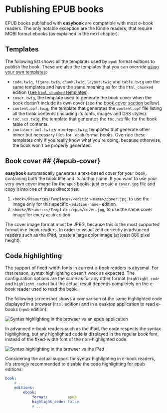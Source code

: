 # Publishing EPUB books #

EPUB books published with **easybook** are compatible with most e-book readers.
The only notable exception are the Kindle readers, that require MOBI format
ebooks (as explained in the next chapter).

## Templates ##

The following list shows all the templates used by `epub` format editions to
publish the book. These are also the templates that you can override 
[using your own templates](#custom-templates):

  * `code.twig`, `figure.twig`, `chunk.twig`, `layout.twig` and `table.twig` 
    are the same templates and have the same meaning as for the `html_chunked` 
    edition ([see `html_chunked` templates](#html-templates)).
  * `cover.twig`, the template used to generate the book cover when the book
    doesn't include its own cover (see the [book cover section](#epub-cover) 
    bellow).
  * `content.opf.twig`, the template that generates the `content.opf` file 
    listing all the book contents (including its fonts, images and CSS styles).
  * `toc.ncx.twig`, the template that generates the `toc.ncx` file for the book
    table of contents.
  * `container.xml.twig` y `mimetype.twig`, templates that generate other minor
    but necessary files for `.epub` format books. Override these templates only
    if you really know what you're doing, because otherwise, the book won't be
    properly generated.

## Book cover ## {#epub-cover}

**easybook** automatically generates a text-based cover for your book, 
containing both the book title and its author name. If you want to use your 
very own cover image for the `epub` books, just create a `cover.jpg` file 
and copy it into one of these directories:

  1. `<book>/Resources/Templates/<edition-name>/cover.jpg`, to use the image
     only for this specific `<edition-name>` edition.
  2. `<book>/Resources/Templates/epub/cover.jpg`, to use the same cover image
     for every `epub` edition.

The cover image format must be JPEG, because this is the most supported format
in e-book readers. In order to visualize it correctly in advanced readers such
as the iPad, create a large color image (at least 800 pixel height).

## Code highlighting ##

The support of fixed-width fonts in current e-book readers is abysmal. For 
that reason, syntax highlighting doesn't work as expected. The configuration 
options are the same as for any other format (`highlight_code` and
`highlight_cache`) but the actual result depends completely on the e-book 
reader used to read the book.

The following screenshot shows a comparison of the same highlighted code 
displayed in a browser (`html` edition) and in a desktop application to read
e-books (`epub` edition):

![Syntax highlighting in the browser vs an epub application](syntax_highlighting_browser_vs_app.png)

In advanced e-book readers such as the iPad, the code respects the syntax
highlighting, but any highlighted code is displayed in the regular book font,
instead of the fixed-width font of the non-highlighted code:

![Syntax highlighting in the browser vs the iPad](syntax_highlighting_browser_vs_ipad.png)

Considering the actual support for syntax highlighting in e-book readers, it's
strongly recommended to disable the code highlighting for epub editions:

```yaml
book:
    # ...
    editions:
        ebook:
            format:         epub
            highlight_code: false
            # ...
```
